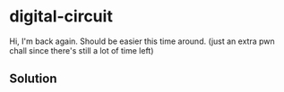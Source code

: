 # digital-circuit

Hi, I'm back again. Should be easier this time around. 
(just an extra pwn chall since there's still a lot of time left)

## Solution



